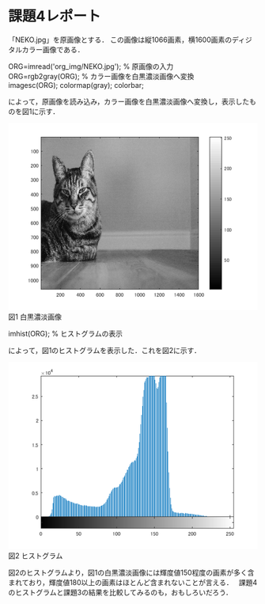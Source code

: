 # 課題4レポート

「NEKO.jpg」を原画像とする． この画像は縦1066画素，横1600画素のディジタルカラー画像である．  

ORG=imread('org_img/NEKO.jpg'); % 原画像の入力  
ORG=rgb2gray(ORG); % カラー画像を白黒濃淡画像へ変換  
imagesc(ORG); colormap(gray); colorbar;  

によって，原画像を読み込み，カラー画像を白黒濃淡画像へ変換し，表示したものを図1に示す．  

![図1 白黒濃淡画像](https://github.com/tainak/lecture_image_processing/blob/master/repo_img/kadai4_0.png)  
図1 白黒濃淡画像  

imhist(ORG); % ヒストグラムの表示  

によって，図1のヒストグラムを表示した．これを図2に示す．  

![図2 ヒストグラム](https://github.com/tainak/lecture_image_processing/blob/master/repo_img/kadai4_1.png)  
図2 ヒストグラム  

図2のヒストグラムより，図1の白黒濃淡画像には輝度値150程度の画素が多く含まれており，輝度値180以上の画素はほとんど含まれないことが言える．  
課題4のヒストグラムと課題3の結果を比較してみるのも，おもしろいだろう．  
